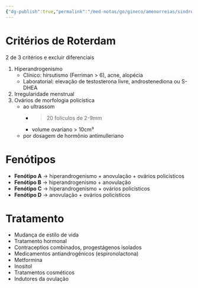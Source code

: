 ```yaml
---
{"dg-publish":true,"permalink":"/med-notas/go/gineco/amenorreias/sindrome-dos-ovarios-policisticos/","tags":["review"]}
---
```


# Critérios de Roterdam
2 de 3 critérios e excluir diferenciais
1. Hiperandrogenismo
	- Clínico: hirsutismo (Ferriman > 6), acne, alopécia
	- Laboratorial: elevação de testosterona livre, androstenediona ou S-DHEA
2. Irregularidade menstrual
3. Ovários de morfologia policística
	- ao ultrassom
		- > 20 folículos de 2-9mm
		- volume ovariano > 10cm³
	- por dosagem de hormônio antimulleriano

# Fenótipos
- **Fenótipo A** -> hiperandrogenismo + anovulação + ovários policísticos
- **Fenótipo B** -> hiperandrogenismo + anovulação
- **Fenótipo C** -> hiperandrogenismo + ovários policísticos
- **Fenótipo D** -> anovulação + ovários policísticos
# Tratamento
- Mudança de estilo de vida
- Tratamento hormonal
- Contraceptios combinados, progestágenos isolados
- Medicamentos antiandrogênicos (espironolactona)
- Metformina
- Inositol
- Tratamentos cosméticos
- Indutores da ovulação